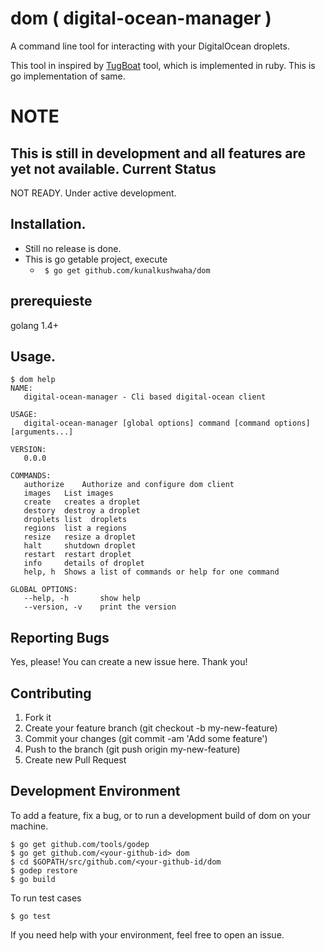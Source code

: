 # dom ( digital-ocean-manager )
A command line tool for interacting with your DigitalOcean droplets.

This tool in inspired by [TugBoat](https://github.com/pearkes/tugboat) tool, which is implemented in ruby.
This is go implementation of same.

NOTE
=====
This is still in development and all features are yet not available.
Current Status
---------------
NOT READY. Under active development.


Installation.
-------------
- Still no release is done.
- This is go getable project, execute
   - `` $ go get github.com/kunalkushwaha/dom``


prerequieste
------------
golang 1.4+

Usage.
-------
```
$ dom help
NAME:
   digital-ocean-manager - Cli based digital-ocean client

USAGE:
   digital-ocean-manager [global options] command [command options] [arguments...]

VERSION:
   0.0.0

COMMANDS:
   authorize	Authorize and configure dom client
   images	List images
   create	creates a droplet
   destory	destroy a droplet
   droplets	list  droplets
   regions	list a regions
   resize	resize a droplet
   halt		shutdown droplet
   restart	restart droplet
   info		details of droplet
   help, h	Shows a list of commands or help for one command

GLOBAL OPTIONS:
   --help, -h		show help
   --version, -v	print the version

```

Reporting Bugs
----------------
Yes, please!
You can create a new issue here. Thank you!

Contributing
-------------
1. Fork it
2. Create your feature branch (git checkout -b my-new-feature)
3. Commit your changes (git commit -am 'Add some feature')
4. Push to the branch (git push origin my-new-feature)
5. Create new Pull Request


Development Environment
------------------------
To add a feature, fix a bug, or to run a development build of dom on your machine.

```
$ go get github.com/tools/godep
$ go get github.com/<your-github-id> dom
$ cd $GOPATH/src/github.com/<your-github-id/dom
$ godep restore
$ go build
```

To run test cases
```
$ go test
```

If you need help with your environment, feel free to open an issue.
